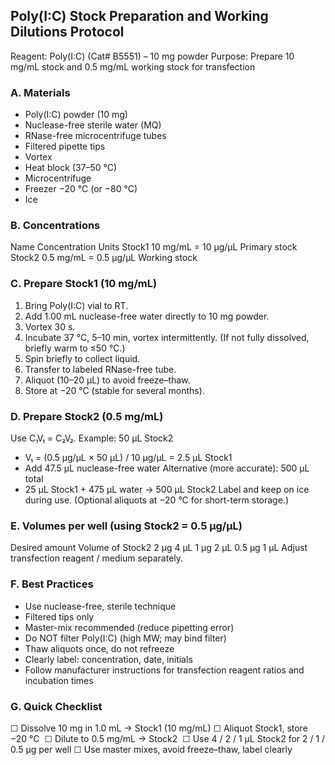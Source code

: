 ## Poly(I:C) Stock Preparation and Working Dilutions Protocol
Reagent: Poly(I:C) (Cat# B5551) – 10 mg powder Purpose: Prepare 10 mg/mL stock and 0.5 mg/mL working stock for transfection

### A. Materials
* Poly(I:C) powder (10 mg)
* Nuclease-free sterile water (MQ)
* RNase-free microcentrifuge tubes
* Filtered pipette tips
* Vortex
* Heat block (37–50 °C)
* Microcentrifuge
* Freezer −20 °C (or −80 °C)
* Ice

### B. Concentrations
Name	Concentration	Units
Stock1	10 mg/mL = 10 µg/µL	Primary stock
Stock2	0.5 mg/mL = 0.5 µg/µL	Working stock

### C. Prepare Stock1 (10 mg/mL)
1. Bring Poly(I:C) vial to RT.
2. Add 1.00 mL nuclease-free water directly to 10 mg powder.
3. Vortex 30 s.
4. Incubate 37 °C, 5–10 min, vortex intermittently. (If not fully dissolved, briefly warm to ≤50 °C.)
5. Spin briefly to collect liquid.
6. Transfer to labeled RNase-free tube.
7. Aliquot (10–20 µL) to avoid freeze–thaw.
8. Store at −20 °C (stable for several months).

### D. Prepare Stock2 (0.5 mg/mL)
Use C₁V₁ = C₂V₂.
Example: 50 µL Stock2
* V₁ = (0.5 µg/µL × 50 µL) / 10 µg/µL = 2.5 µL Stock1
* Add 47.5 µL nuclease-free water
Alternative (more accurate): 500 µL total
* 25 µL Stock1 + 475 µL water → 500 µL Stock2
Label and keep on ice during use. (Optional aliquots at −20 °C for short-term storage.)

### E. Volumes per well (using Stock2 = 0.5 µg/µL)
Desired amount	Volume of Stock2
2 µg	4 µL
1 µg	2 µL
0.5 µg	1 µL
Adjust transfection reagent / medium separately.

### F. Best Practices
* Use nuclease-free, sterile technique
* Filtered tips only
* Master-mix recommended (reduce pipetting error)
* Do NOT filter Poly(I:C) (high MW; may bind filter)
* Thaw aliquots once, do not refreeze
* Clearly label: concentration, date, initials
* Follow manufacturer instructions for transfection reagent ratios and incubation times

### G. Quick Checklist
☐ Dissolve 10 mg in 1.0 mL → Stock1 (10 mg/mL)
☐ Aliquot Stock1, store −20 °C 
☐ Dilute to 0.5 mg/mL → Stock2 
☐ Use 4 / 2 / 1 µL Stock2 for 2 / 1 / 0.5 µg per well
☐ Use master mixes, avoid freeze–thaw, label clearly
